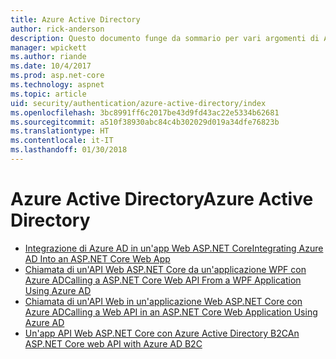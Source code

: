 ```yaml
---
title: Azure Active Directory
author: rick-anderson
description: Questo documento funge da sommario per vari argomenti di Azure Active Directory correlati ad ASP.NET Core.
manager: wpickett
ms.author: riande
ms.date: 10/4/2017
ms.prod: asp.net-core
ms.technology: aspnet
ms.topic: article
uid: security/authentication/azure-active-directory/index
ms.openlocfilehash: 3bc8991ff6c2017be43d9fd43ac22e5334b62681
ms.sourcegitcommit: a510f38930abc84c4b302029d019a34dfe76823b
ms.translationtype: HT
ms.contentlocale: it-IT
ms.lasthandoff: 01/30/2018
---
```

# <a name="azure-active-directory"></a><span data-ttu-id="23f17-103">Azure Active Directory</span><span class="sxs-lookup"><span data-stu-id="23f17-103">Azure Active Directory</span></span>

* [<span data-ttu-id="23f17-104">Integrazione di Azure AD in un'app Web ASP.NET Core</span><span class="sxs-lookup"><span data-stu-id="23f17-104">Integrating Azure AD Into an ASP.NET Core Web App</span></span>](https://azure.microsoft.com/documentation/samples/active-directory-dotnet-webapp-openidconnect-aspnetcore/)
* [<span data-ttu-id="23f17-105">Chiamata di un'API Web ASP.NET Core da un'applicazione WPF con Azure AD</span><span class="sxs-lookup"><span data-stu-id="23f17-105">Calling a ASP.NET Core Web API From a WPF Application Using Azure AD</span></span>](https://azure.microsoft.com/documentation/samples/active-directory-dotnet-native-aspnetcore/)
* [<span data-ttu-id="23f17-106">Chiamata di un'API Web in un'applicazione Web ASP.NET Core con Azure AD</span><span class="sxs-lookup"><span data-stu-id="23f17-106">Calling a Web API in an ASP.NET Core Web Application Using Azure AD</span></span>](https://azure.microsoft.com/documentation/samples/active-directory-dotnet-webapp-webapi-openidconnect-aspnetcore/)
* [<span data-ttu-id="23f17-107">Un'app API Web ASP.NET Core con Azure Active Directory B2C</span><span class="sxs-lookup"><span data-stu-id="23f17-107">An ASP.NET Core web API with Azure AD B2C</span></span>](https://azure.microsoft.com/resources/samples/active-directory-b2c-dotnetcore-webapi/)

